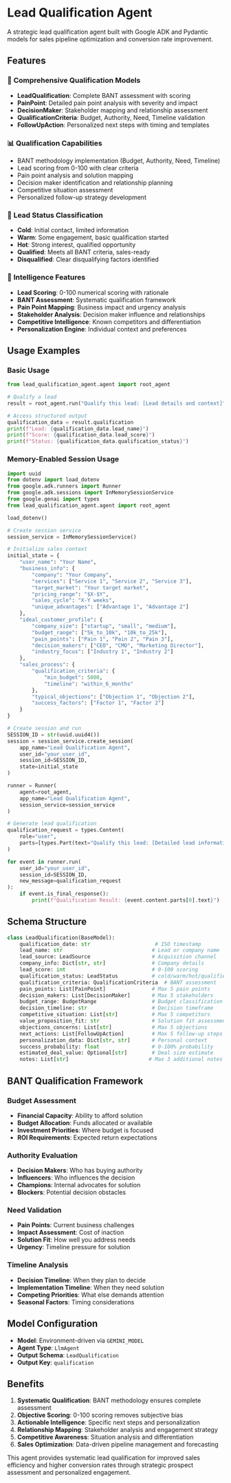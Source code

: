 # Lead Qualification Agent

A strategic lead qualification agent built with Google ADK and Pydantic models for sales pipeline optimization and conversion rate improvement.

## Features

### 🎯 **Comprehensive Qualification Models**
- **LeadQualification**: Complete BANT assessment with scoring
- **PainPoint**: Detailed pain point analysis with severity and impact
- **DecisionMaker**: Stakeholder mapping and relationship assessment
- **QualificationCriteria**: Budget, Authority, Need, Timeline validation
- **FollowUpAction**: Personalized next steps with timing and templates

### 📊 **Qualification Capabilities**
- BANT methodology implementation (Budget, Authority, Need, Timeline)
- Lead scoring from 0-100 with clear criteria
- Pain point analysis and solution mapping
- Decision maker identification and relationship planning
- Competitive situation assessment
- Personalized follow-up strategy development

### 🎯 **Lead Status Classification**
- **Cold**: Initial contact, limited information
- **Warm**: Some engagement, basic qualification started
- **Hot**: Strong interest, qualified opportunity
- **Qualified**: Meets all BANT criteria, sales-ready
- **Disqualified**: Clear disqualifying factors identified

### 🔧 **Intelligence Features**
- **Lead Scoring**: 0-100 numerical scoring with rationale
- **BANT Assessment**: Systematic qualification framework
- **Pain Point Mapping**: Business impact and urgency analysis
- **Stakeholder Analysis**: Decision maker influence and relationships
- **Competitive Intelligence**: Known competitors and differentiation
- **Personalization Engine**: Individual context and preferences

## Usage Examples

### Basic Usage
```python
from lead_qualification_agent.agent import root_agent

# Qualify a lead
result = root_agent.run("Qualify this lead: [Lead details and context]")

# Access structured output
qualification_data = result.qualification
print(f"Lead: {qualification_data.lead_name}")
print(f"Score: {qualification_data.lead_score}")
print(f"Status: {qualification_data.qualification_status}")
```

### Memory-Enabled Session Usage
```python
import uuid
from dotenv import load_dotenv
from google.adk.runners import Runner
from google.adk.sessions import InMemorySessionService
from google.genai import types
from lead_qualification_agent.agent import root_agent

load_dotenv()

# Create session service
session_service = InMemorySessionService()

# Initialize sales context
initial_state = {
    "user_name": "Your Name",
    "business_info": {
        "company": "Your Company",
        "services": ["Service 1", "Service 2", "Service 3"],
        "target_market": "Your target market",
        "pricing_range": "$X-$Y",
        "sales_cycle": "X-Y weeks",
        "unique_advantages": ["Advantage 1", "Advantage 2"]
    },
    "ideal_customer_profile": {
        "company_size": ["startup", "small", "medium"],
        "budget_range": ["5k_to_10k", "10k_to_25k"],
        "pain_points": ["Pain 1", "Pain 2", "Pain 3"],
        "decision_makers": ["CEO", "CMO", "Marketing Director"],
        "industry_focus": ["Industry 1", "Industry 2"]
    },
    "sales_process": {
        "qualification_criteria": {
            "min_budget": 5000,
            "timeline": "within_6_months"
        },
        "typical_objections": ["Objection 1", "Objection 2"],
        "success_factors": ["Factor 1", "Factor 2"]
    }
}

# Create session and run
SESSION_ID = str(uuid.uuid4())
session = session_service.create_session(
    app_name="Lead Qualification Agent",
    user_id="your_user_id",
    session_id=SESSION_ID,
    state=initial_state
)

runner = Runner(
    agent=root_agent,
    app_name="Lead Qualification Agent",
    session_service=session_service
)

# Generate lead qualification
qualification_request = types.Content(
    role="user",
    parts=[types.Part(text="Qualify this lead: [Detailed lead information and interaction context]")]
)

for event in runner.run(
    user_id="your_user_id",
    session_id=SESSION_ID,
    new_message=qualification_request
):
    if event.is_final_response():
        print(f"Qualification Result: {event.content.parts[0].text}")
```

## Schema Structure

```python
class LeadQualification(BaseModel):
    qualification_date: str                     # ISO timestamp
    lead_name: str                             # Lead or company name
    lead_source: LeadSource                    # Acquisition channel
    company_info: Dict[str, str]               # Company details
    lead_score: int                            # 0-100 scoring
    qualification_status: LeadStatus           # cold/warm/hot/qualified/disqualified
    qualification_criteria: QualificationCriteria  # BANT assessment
    pain_points: List[PainPoint]               # Max 5 pain points
    decision_makers: List[DecisionMaker]       # Max 5 stakeholders
    budget_range: BudgetRange                  # Budget classification
    decision_timeline: str                     # Decision timeframe
    competitive_situation: List[str]           # Max 5 competitors
    value_proposition_fit: str                 # Solution fit assessment
    objections_concerns: List[str]             # Max 5 objections
    next_actions: List[FollowUpAction]         # Max 5 follow-up steps
    personalization_data: Dict[str, str]       # Personal context
    success_probability: float                 # 0-100% probability
    estimated_deal_value: Optional[str]        # Deal size estimate
    notes: List[str]                          # Max 3 additional notes
```

## BANT Qualification Framework

### Budget Assessment
- **Financial Capacity**: Ability to afford solution
- **Budget Allocation**: Funds allocated or available
- **Investment Priorities**: Where budget is focused
- **ROI Requirements**: Expected return expectations

### Authority Evaluation
- **Decision Makers**: Who has buying authority
- **Influencers**: Who influences the decision
- **Champions**: Internal advocates for solution
- **Blockers**: Potential decision obstacles

### Need Validation
- **Pain Points**: Current business challenges
- **Impact Assessment**: Cost of inaction
- **Solution Fit**: How well you address needs
- **Urgency**: Timeline pressure for solution

### Timeline Analysis
- **Decision Timeline**: When they plan to decide
- **Implementation Timeline**: When they need solution
- **Competing Priorities**: What else demands attention
- **Seasonal Factors**: Timing considerations

## Model Configuration

- **Model**: Environment-driven via `GEMINI_MODEL`
- **Agent Type**: `LlmAgent`
- **Output Schema**: `LeadQualification`
- **Output Key**: `qualification`

## Benefits

1. **Systematic Qualification**: BANT methodology ensures complete assessment
2. **Objective Scoring**: 0-100 scoring removes subjective bias
3. **Actionable Intelligence**: Specific next steps and personalization
4. **Relationship Mapping**: Stakeholder analysis and engagement strategy
5. **Competitive Awareness**: Situation analysis and differentiation
6. **Sales Optimization**: Data-driven pipeline management and forecasting

This agent provides systematic lead qualification for improved sales efficiency and higher conversion rates through strategic prospect assessment and personalized engagement.